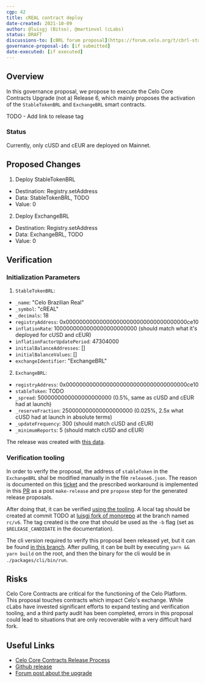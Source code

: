 ```yaml
---
cgp: 42
title: cREAL contract deploy
date-created: 2021-10-09
author: @luisgj (Bitso), @martinvol (cLabs)
status: DRAFT
discussions-to: [cBRL forum proposal](https://forum.celo.org/t/cbrl-stable-asset/1281)
governance-proposal-id: [if submitted]
date-executed: [if executed]
---
```


## Overview

In this governance proposal, we propose to execute the Celo Core Contracts Upgrade (not a) Release 6, which mainly proposes the activation of the `StableTokenBRL` and `ExchangeBRL` smart contracts.

TODO - Add link to release tag

### Status

Currently, only cUSD and cEUR are deployed on Mainnet.

## Proposed Changes

1. Deploy StableTokenBRL
- Destination: Registry.setAddress
- Data: StableTokenBRL, TODO
- Value: 0
2. Deploy ExchangeBRL
- Destination: Registry.setAddress
- Data: ExchangeBRL, TODO
- Value: 0


## Verification

### Initialization Parameters

1. `StableTokenBRL`:
- `_name`: "Celo Brazilian Real"
- `_symbol`: "cREAL"
- `_decimals`: 18
- `registryAddress`: 0x000000000000000000000000000000000000ce10
- `inflationRate`: 1000000000000000000000000 (should match what it's deployed for cUSD and cEUR)
- `inflationFactorUpdatePeriod`: 47304000
- `initialBalanceAddresses`: []
- `initialBalanceValues`: []
- `exchangeIdentifier`: "ExchangeBRL"
2. `ExchangeBRL`:
- `registryAddress`: 0x000000000000000000000000000000000000ce10
- `stableToken`: TODO
- `_spread`: 5000000000000000000000 (0.5%, same as cUSD and cEUR had at launch)
- `_reserveFraction`: 250000000000000000000 (0.025%, 2.5x what cUSD had at launch in absolute terms)
- `_updateFrequency`: 300 (should match cUSD and cEUR)
- `_minimumReports`: 5 (should match cUSD and cEUR)

The release was created with [this data](packages/protocol/releaseData/initializationData/release6.json).

### Verification tooling

In order to verify the proposal, the address of `stableToken` in the `ExchangeBRL` shal be modified manually in the file `release6.json`. The reason is documented on this [ticket](https://github.com/celo-org/celo-monorepo/issues/7171) and the prescribed workaround is implemented in this [PR](https://github.com/celo-org/celo-monorepo/pull/7267) as a post `make-release` and pre `propose` step for the generated release proposals.

After doing that, it can be verified [using the tooling](https://docs.celo.org/community/release-process/smart-contracts#verify-proposed-release-candidate). A local tag should be created at commit TODO at [luisgj fork of monorepo](https://github.com/luisgj/celo-monorepo/tree/rc/v6) at the branch named `rc/v6`. The tag created is the one that should be used as the `-b` flag (set as `$RELEASE_CANDIDATE` in the documentation).

The cli version required to verify this proposal been released yet, but it can be found [in this branch](https://github.com/luisgj/celo-monorepo/tree/cREAL_cli). After pulling, it can be built by executing `yarn && yarn build` on the root, and then the binary for the cli would be in `./packages/cli/bin/run`.


## Risks

Celo Core Contracts are critical for the functioning of the Celo Platform. This proposal touches contracts which impact Celo's exchange. While cLabs have invested significant efforts to expand testing and verification tooling, and a third party audit has been completed, errors in this proposal could lead to situations that are only recoverable with a very difficult hard fork.

## Useful Links

* [Celo Core Contracts Release Process](https://docs.celo.org/community/release-process/smart-contracts)
* [Github release](https://github.com/celo-org/celo-monorepo/releases/tag/celo-contracts-v3.rc0)
* [Forum post about the upgrade](https://forum.celo.org/t/contracts-release-2/719)
